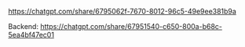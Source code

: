 https://chatgpt.com/share/6795062f-7670-8012-96c5-49e9ee381b9a

Backend: https://chatgpt.com/share/67951540-c650-800a-b68c-5ea4bf47ec01
